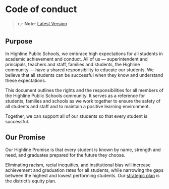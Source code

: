 # Code of conduct

> 👉 **Note**: [Latest Version](rr)

## Purpose
In Highline Public Schools, we embrace high expectations for all students in academic achievement and conduct. All of us — superintendent and principals, teachers and staff, families and students, the Highline community — have a shared responsibility to educate our students. We believe that all students can be successful when they know and understand these expectations.

This document outlines the rights and the responsibilities for all members of the Highline Public Schools community. It serves as a reference for students, families and schools as we work together to ensure the safety of all students and staff and to maintain a positive learning environment.

Together, we can support all of our students so that every student is successful.

## Our Promise
Our Highline Promise is that every student is known by name, strength and need, and graduates prepared for the future they choose.

Eliminating racism, racial inequities, and institutional bias will increase achievement and graduation rates for all students, while narrowing the gaps between the highest and lowest performing students.  Our [strategic plan](strategicPlan) is the district’s equity plan.

[strategicPlan]: https://www.highlineschools.org/about/strategic-plan
[rr]: https://www.highlineschools.org/about/rights-and-responsibilities